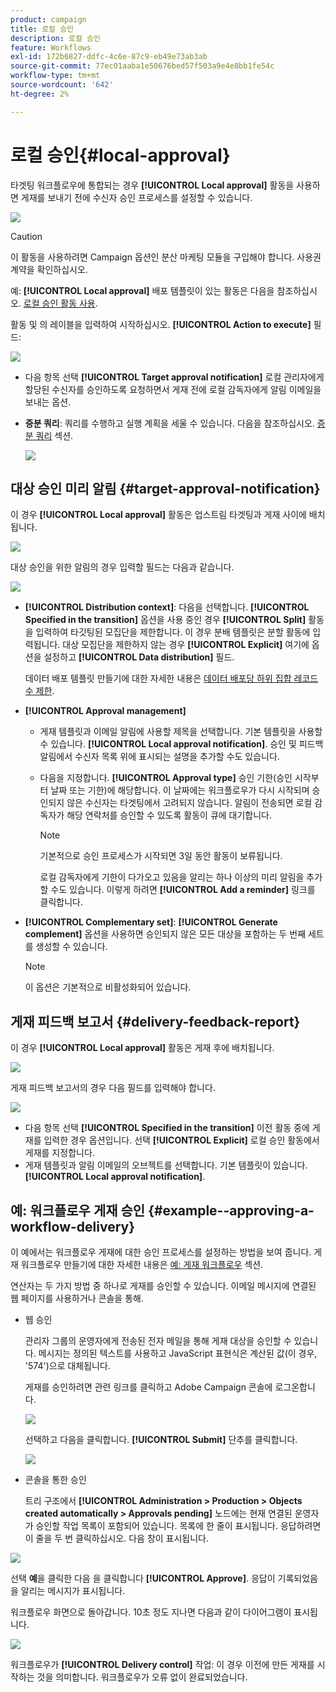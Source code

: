 ```yaml
---
product: campaign
title: 로컬 승인
description: 로컬 승인
feature: Workflows
exl-id: 172b6827-ddfc-4c6e-87c9-eb49e73ab3ab
source-git-commit: 77ec01aaba1e50676bed57f503a9e4e8bb1fe54c
workflow-type: tm+mt
source-wordcount: '642'
ht-degree: 2%

---
```


# 로컬 승인{#local-approval}

타겟팅 워크플로우에 통합되는 경우 **[!UICONTROL Local approval]** 활동을 사용하면 게재를 보내기 전에 수신자 승인 프로세스를 설정할 수 있습니다.

![](assets/local_validation_0.png)

>[!CAUTION]
>
>이 활동을 사용하려면 Campaign 옵션인 분산 마케팅 모듈을 구입해야 합니다. 사용권 계약을 확인하십시오.

예: **[!UICONTROL Local approval]** 배포 템플릿이 있는 활동은 다음을 참조하십시오. [로컬 승인 활동 사용](local-approval-activity.md).

활동 및 의 레이블을 입력하여 시작하십시오. **[!UICONTROL Action to execute]** 필드:

![](assets/local_validation_1.png)

* 다음 항목 선택 **[!UICONTROL Target approval notification]** 로컬 관리자에게 할당된 수신자를 승인하도록 요청하면서 게재 전에 로컬 감독자에게 알림 이메일을 보내는 옵션.

* **증분 쿼리**: 쿼리를 수행하고 실행 계획을 세울 수 있습니다. 다음을 참조하십시오. [증분 쿼리](incremental-query.md) 섹션.

   ![](assets/local_validation_intro_3.png)

## 대상 승인 미리 알림 {#target-approval-notification}

이 경우 **[!UICONTROL Local approval]** 활동은 업스트림 타겟팅과 게재 사이에 배치됩니다.

![](assets/local_validation_2.png)

대상 승인을 위한 알림의 경우 입력할 필드는 다음과 같습니다.

![](assets/local_validation_3.png)

* **[!UICONTROL Distribution context]**: 다음을 선택합니다. **[!UICONTROL Specified in the transition]** 옵션을 사용 중인 경우 **[!UICONTROL Split]** 활동을 입력하여 타깃팅된 모집단을 제한합니다. 이 경우 분배 템플릿은 분할 활동에 입력됩니다. 대상 모집단을 제한하지 않는 경우 **[!UICONTROL Explicit]** 여기에 옵션을 설정하고 **[!UICONTROL Data distribution]** 필드.

   데이터 배포 템플릿 만들기에 대한 자세한 내용은 [데이터 배포당 하위 집합 레코드 수 제한](split.md#limiting-the-number-of-subset-records-per-data-distribution).

* **[!UICONTROL Approval management]**

   * 게재 템플릿과 이메일 알림에 사용할 제목을 선택합니다. 기본 템플릿을 사용할 수 있습니다. **[!UICONTROL Local approval notification]**. 승인 및 피드백 알림에서 수신자 목록 위에 표시되는 설명을 추가할 수도 있습니다.
   * 다음을 지정합니다. **[!UICONTROL Approval type]** 승인 기한(승인 시작부터 날짜 또는 기한)에 해당합니다. 이 날짜에는 워크플로우가 다시 시작되며 승인되지 않은 수신자는 타겟팅에서 고려되지 않습니다. 알림이 전송되면 로컬 감독자가 해당 연락처를 승인할 수 있도록 활동이 큐에 대기합니다.

      >[!NOTE]
      >
      >기본적으로 승인 프로세스가 시작되면 3일 동안 활동이 보류됩니다.

      로컬 감독자에게 기한이 다가오고 있음을 알리는 하나 이상의 미리 알림을 추가할 수도 있습니다. 이렇게 하려면 **[!UICONTROL Add a reminder]** 링크를 클릭합니다.

* **[!UICONTROL Complementary set]**: **[!UICONTROL Generate complement]** 옵션을 사용하면 승인되지 않은 모든 대상을 포함하는 두 번째 세트를 생성할 수 있습니다.

   >[!NOTE]
   >
   >이 옵션은 기본적으로 비활성화되어 있습니다.

## 게재 피드백 보고서 {#delivery-feedback-report}

이 경우 **[!UICONTROL Local approval]** 활동은 게재 후에 배치됩니다.

![](assets/local_validation_4.png)

게재 피드백 보고서의 경우 다음 필드를 입력해야 합니다.

![](assets/local_validation_workflow_4.png)

* 다음 항목 선택 **[!UICONTROL Specified in the transition]** 이전 활동 중에 게재를 입력한 경우 옵션입니다. 선택 **[!UICONTROL Explicit]** 로컬 승인 활동에서 게재를 지정합니다.
* 게재 템플릿과 알림 이메일의 오브젝트를 선택합니다. 기본 템플릿이 있습니다. **[!UICONTROL Local approval notification]**.

## 예: 워크플로우 게재 승인 {#example--approving-a-workflow-delivery}

이 예에서는 워크플로우 게재에 대한 승인 프로세스를 설정하는 방법을 보여 줍니다. 게재 워크플로우 만들기에 대한 자세한 내용은 [예: 게재 워크플로우](delivery.md#example--delivery-workflow) 섹션.

연산자는 두 가지 방법 중 하나로 게재를 승인할 수 있습니다. 이메일 메시지에 연결된 웹 페이지를 사용하거나 콘솔을 통해.

* 웹 승인

   관리자 그룹의 운영자에게 전송된 전자 메일을 통해 게재 대상을 승인할 수 있습니다. 메시지는 정의된 텍스트를 사용하고 JavaScript 표현식은 계산된 값(이 경우, &#39;574&#39;)으로 대체됩니다.

   게재를 승인하려면 관련 링크를 클릭하고 Adobe Campaign 콘솔에 로그온합니다.

   ![](assets/new-workflow-valid-webaccess.png)

   선택하고 다음을 클릭합니다. **[!UICONTROL Submit]** 단추를 클릭합니다.

   ![](assets/new-workflow-valid-webaccess-confirm.png)

* 콘솔을 통한 승인

   트리 구조에서 **[!UICONTROL Administration > Production > Objects created automatically > Approvals pending]** 노드에는 현재 연결된 운영자가 승인할 작업 목록이 포함되어 있습니다. 목록에 한 줄이 표시됩니다. 응답하려면 이 줄을 두 번 클릭하십시오. 다음 창이 표시됩니다.

![](assets/new-workflow-7.png)

선택 **예**&#x200B;을 클릭한 다음 을 클릭합니다 **[!UICONTROL Approve]**. 응답이 기록되었음을 알리는 메시지가 표시됩니다.

워크플로우 화면으로 돌아갑니다. 10초 정도 지나면 다음과 같이 다이어그램이 표시됩니다.

![](assets/new-workflow-8.png)

워크플로우가 **[!UICONTROL Delivery control]** 작업: 이 경우 이전에 만든 게재를 시작하는 것을 의미합니다. 워크플로우가 오류 없이 완료되었습니다.
